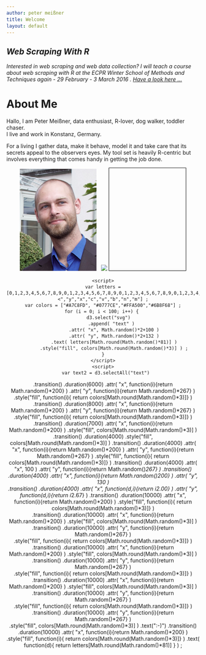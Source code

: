```yaml
---
author: peter meißner
title: Welcome
layout: default
---
```




## *Web Scraping With R*

*Interested in web scraping and web data collection? I will teach a course about web scraping with R at the ECPR Winter School of Methods and Techniques again - 29 February - 3 March 2016 . [Have a look here ...](http://www.ecpr.eu/Events/EventDetails.aspx?EventID=103)*


# About Me

Hallo, I am Peter Meißner, data enthusiast, R-lover, dog walker, toddler chaser. <br>
I live and work in Konstanz, Germany.

For a living I gather data, make it behave, model it and take care that its secrets appeal to the observers eyes. My tool set is heavily R-centric but involves everything that comes handy in getting the job done.


<div style="text-align:center;">

<img width="200" src="images/peter_meissner_ecpr.jpg">
&nbsp; <img src="https://maps.googleapis.com/maps/api/staticmap?center=50.368608, 11&zoom=4&size=200x267&maptype=terrain&markers=color:blue%7Clabel:Konstanz%7CKonstanz&style=feature:road|visibility:off&style=feature:landscape|visibility:off&style=feature:poi|visibility:off">
<svg width="200" height="267" style="border: solid 1px black"></svg>

<script src="javascripts/d3.min.js"></script>
    <script>
    var letters = [0,1,2,3,4,5,6,7,8,9,0,1,2,3,4,5,6,7,8,9,0,1,2,3,4,5,6,7,8,9,0,1,2,3,4,5,6,7,8,9,0,1,2,3,4,5,6,7,8,9,"q","w","e","r","t","z","u","i","o","p","ü","ä","a","s","d","f","g","h","j","k","l","ö","ä","<","y","x","c","v","b","n","m"] ;
    var colors = ["#A7C8FD", "#0777CE","#FFA500","#6B8F68"] ;
    for (i = 0; i < 100; i++) { 
        d3.select("svg")
          .append( "text" )
            .attr( "x", Math.random()*2+100 )
            .attr( "y", Math.random()*2+132 )
            .text( letters[Math.round(Math.random()*81)] )
            .style("fill", colors[Math.round(Math.random()*3)] ) ;
    }
    </script>
    <script>
      var text2 = d3.selectAll("text")
.transition()
        .duration(6000)
        .attr( "x", function(i){return Math.random()*200} )
        .attr( "y", function(i){return Math.random()*267} )
        .style("fill", function(i){ return colors[Math.round(Math.random()*3)]} ) 
.transition()
        .duration(8000)
        .attr( "x", function(i){return Math.random()*200} )
        .attr( "y", function(i){return Math.random()*267} )
        .style("fill", function(i){ return colors[Math.round(Math.random()*3)]} ) 
.transition()
        .duration(7000)
        .attr( "x", function(i){return Math.random()*200} )
        .style("fill", colors[Math.round(Math.random()*3)] ) 
.transition()
        .duration(4000)
        .style("fill", colors[Math.round(Math.random()*3)] ) 
.transition()
        .duration(4000)
        .attr( "x", function(i){return Math.random()*200} )
        .attr( "y", function(i){return Math.random()*267} ) 
        .style("fill", function(i){ return colors[Math.round(Math.random()*3)]} ) 
.transition()
        .duration(4000)
        .attr( "x", 100 )
        .attr( "y", function(i){return Math.random()*267} ) 
.transition()
        .duration(4000)
        .attr( "x", function(i){return Math.random()*200} )
        .attr( "y", 130 )         
.transition()
        .duration(4000)
        .attr( "x", function(d,i){return i*2.00} )
        .attr( "y", function(d,i){return i*2.67} ) 
.transition()
        .duration(10000)
        .attr( "x", function(i){return Math.random()*200} )
        .style("fill", function(i){ return colors[Math.round(Math.random()*3)]} )  
.transition()
        .duration(10000)
        .attr( "x", function(i){return Math.random()*200} )
        .style("fill", colors[Math.round(Math.random()*3)] ) 
.transition()
        .duration(10000)
        .attr( "y", function(i){return Math.random()*267} )         
        .style("fill", function(i){ return colors[Math.round(Math.random()*3)]} ) 
.transition()
        .duration(10000)
        .attr( "x", function(i){return Math.random()*200} )
        .style("fill", colors[Math.round(Math.random()*3)] ) 
.transition()
        .duration(10000)
        .attr( "y", function(i){return Math.random()*267} )         
        .style("fill", function(i){ return colors[Math.round(Math.random()*3)]} ) 
.transition()
        .duration(10000)
        .attr( "x", function(i){return Math.random()*200} )
        .style("fill", colors[Math.round(Math.random()*3)] ) 
.transition()
        .duration(10000)
        .attr( "y", function(i){return Math.random()*267} )         
        .style("fill", function(i){ return colors[Math.round(Math.random()*3)]} ) 
        .transition()
        .duration(10000)
        .attr( "y", function(i){return Math.random()*267} )         
        .style("fill", colors[Math.round(Math.random()*3)] ) 
        .text(":-)")
.transition()
        .duration(10000)
        .attr( "x", function(i){return Math.random()*200} )
        .style("fill", function(i){ return colors[Math.round(Math.random()*3)]} ) 
        .text( function(d){  return letters[Math.round(Math.random()*81)] } )
        ;
    </script>


</div>


